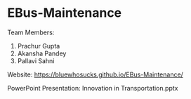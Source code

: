 # EBus-Maintenance
Team Members:
1. Prachur Gupta
2. Akansha Pandey
3. Pallavi Sahni

Website: https://bluewhosucks.github.io/EBus-Maintenance/

PowerPoint Presentation: Innovation in Transportation.pptx
